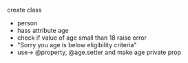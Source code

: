 create class
- person
- hass attribute age
- check if value of age small than 18 raise error 
- "Sorry you age is below eligibility criteria"
- use->     @property,  @age.setter and make age private prop
